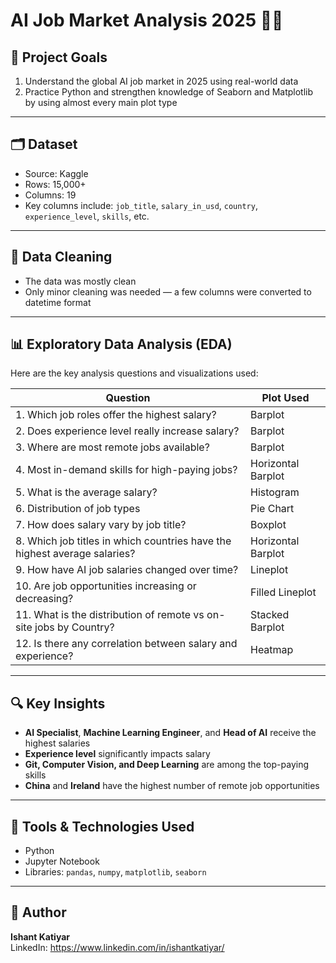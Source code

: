 # AI Job Market Analysis 2025 🧠💼

## 📌 Project Goals

1. Understand the global AI job market in 2025 using real-world data
2. Practice Python and strengthen knowledge of Seaborn and Matplotlib by using almost every main plot type

---

## 🗂 Dataset

- Source: Kaggle
- Rows: 15,000+
- Columns: 19
- Key columns include: `job_title`, `salary_in_usd`, `country`, `experience_level`, `skills`, etc.

---

## 🧹 Data Cleaning

- The data was mostly clean
- Only minor cleaning was needed — a few columns were converted to datetime format

---

## 📊 Exploratory Data Analysis (EDA)

Here are the key analysis questions and visualizations used:

| Question | Plot Used |
|----------|-----------|
| 1. Which job roles offer the highest salary? | Barplot |
| 2. Does experience level really increase salary? | Barplot |
| 3. Where are most remote jobs available? | Barplot |
| 4. Most in-demand skills for high-paying jobs? | Horizontal Barplot |
| 5. What is the average salary? | Histogram |
| 6. Distribution of job types | Pie Chart |
| 7. How does salary vary by job title? | Boxplot |
| 8. Which job titles in which countries have the highest average salaries? | Horizontal Barplot |
| 9. How have AI job salaries changed over time? | Lineplot |
| 10. Are job opportunities increasing or decreasing? | Filled Lineplot |
| 11. What is the distribution of remote vs on-site jobs by Country? | Stacked Barplot |
| 12. Is there any correlation between salary and experience? | Heatmap |

---

## 🔍 Key Insights

- **AI Specialist**, **Machine Learning Engineer**, and **Head of AI** receive the highest salaries
- **Experience level** significantly impacts salary
- **Git, Computer Vision, and Deep Learning** are among the top-paying skills
- **China** and **Ireland** have the highest number of remote job opportunities

---

## 🧰 Tools & Technologies Used

- Python  
- Jupyter Notebook  
- Libraries: `pandas`, `numpy`, `matplotlib`, `seaborn`

---

## 📎 Author
**Ishant Katiyar**    
LinkedIn: https://www.linkedin.com/in/ishantkatiyar/

